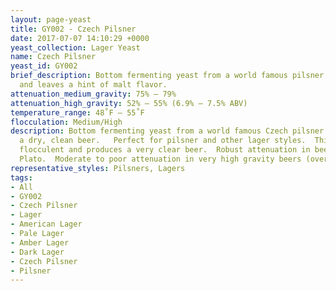 ```yaml
---
layout: page-yeast
title: GY002 - Czech Pilsner
date: 2017-07-07 14:10:29 +0000
yeast_collection: Lager Yeast
name: Czech Pilsner
yeast_id: GY002
brief_description: Bottom fermenting yeast from a world famous pilsner. Finishes dry
  and leaves a hint of malt flavor.
attenuation_medium_gravity: 75% – 79%
attenuation_high_gravity: 52% – 55% (6.9% – 7.5% ABV)
temperature_range: 48˚F – 55˚F
flocculation: Medium/High
description: Bottom fermenting yeast from a world famous Czech pilsner.  Produces
  a dry, clean beer.   Perfect for pilsner and other lager styles.  This yeast is
  flocculent and produces a very clear beer.  Robust attenuation in beer up to 16-17˚
  Plato.  Moderate to poor attenuation in very high gravity beers (over 20˚ Plato).
representative_styles: Pilsners, Lagers
tags:
- All
- GY002
- Czech Pilsner
- Lager
- American Lager
- Pale Lager
- Amber Lager
- Dark Lager
- Czech Pilsner
- Pilsner
---
```

